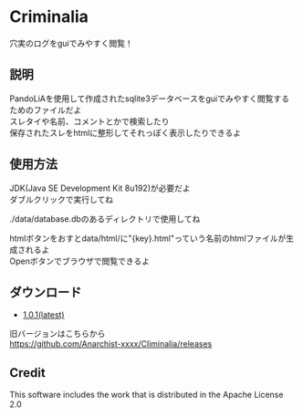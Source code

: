 # Criminalia
穴実のログをguiでみやすく閲覧！

## 説明
PandoLiAを使用して作成されたsqlite3データベースをguiでみやすく閲覧するためのファイルだよ  
スレタイや名前、コメントとかで検索したり  
保存されたスレをhtmlに整形してそれっぽく表示したりできるよ

## 使用方法
JDK(Java SE Development Kit 8u192)が必要だよ  
ダブルクリックで実行してね  

./data/database.dbのあるディレクトリで使用してね  

htmlボタンをおすとdata/html/に"{key}.html"っていう名前のhtmlファイルが生成されるよ  
Openボタンでブラウザで閲覧できるよ

## ダウンロード
- [1.0.1(latest)](https://github.com/Anarchist-xxxx/Climinalia/releases/download/1.0.1/Criminalia-1.0.1.jar)

旧バージョンはこちらから  
https://github.com/Anarchist-xxxx/Climinalia/releases

## Credit
This software includes the work that is distributed in the Apache License 2.0